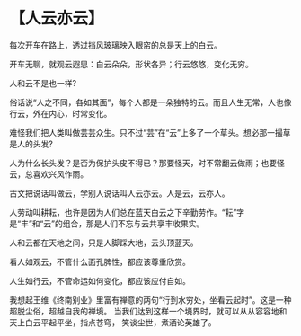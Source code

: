 # 【人云亦云】

每次开车在路上，透过挡风玻璃映入眼帘的总是天上的白云。

开车无聊，就观云遐思：白云朵朵，形状各异；行云悠悠，变化无穷。

人和云不是也一样?

俗话说“人之不同，各如其面”，每个人都是一朵独特的云。而且人生无常，人也像行云，外在内心，时常变化。

难怪我们把人类叫做芸芸众生。只不过“芸”在“云”上多了一个草头。想必那一撮草是人的头发?

人为什么长头发？是否为保护头皮不得已？那要怪天，时不常翻云做雨；也要怪云，总喜欢兴风作雨。

古文把说话叫做云，学别人说话叫人云亦云。人是云，云亦人。

人劳动叫耕耘，也许是因为人们总在蓝天白云之下辛勤劳作。“耘”字是“丰”和“云”的组合，那是人们不忘与云共享丰收果实。

人和云都在天地之间，只是人脚踩大地，云头顶蓝天。

看人如观云，不管什么面孔脾性，都应该尊重欣赏。

人生如行云，不管命运如何变化，都应该应付自如。

我想起王维《终南别业》里富有禅意的两句“行到水穷处，坐看云起时”。这是一种超脱尘俗，超越自我的禅境。
当我们达到这样一个境界时，就可以从从容容地和天上白云平起平坐，指点苍穹， 笑谈尘世，煮酒论英雄了。
 

